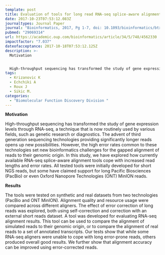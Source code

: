 ```yaml
---
template: post
title: Evaluation of tools for long read RNA-seq splice-aware alignment
date: 2017-10-23T07:53:12.083Z
journaltypes: Journal Paper
journal: "Bioinformatics, 2017, Pg 1-7, doi: 10.1093/bioinformatics/btx668"
pubmed: "29069314"
url: https://academic.oup.com/bioinformatics/article/34/5/748/4562330
impactfactor: "7.037"
dateofacceptance: 2017-10-18T07:53:12.125Z
description: >-
  Motivation


  High-throughput sequencing has transformed the study of gene expression levels through RNA-seq, a technique that is now routinely used by various fields, such as genetic research or diagnostics. The advent of third generation sequencing technologies providing significantly longer reads opens up new possibilities. However, the high error rates common to these technologies set new bioinformatics challenges for the gapped alignment of reads to their genomic origin. 
tags:
  - Krizanovic K
  - Echchiki A
  - Roux J
  - Sikic M.
categories:
  - "Biomolecular Function Discovery Division "
---
```

<!--StartFragment-->

**Motivation**

High-throughput sequencing has transformed the study of gene expression levels through RNA-seq, a technique that is now routinely used by various fields, such as genetic research or diagnostics. The advent of third generation sequencing technologies providing significantly longer reads opens up new possibilities. However, the high error rates common to these technologies set new bioinformatics challenges for the gapped alignment of reads to their genomic origin. In this study, we have explored how currently available RNA-seq splice-aware alignment tools cope with increased read lengths and error rates. All tested tools were initially developed for short NGS reads, but some have claimed support for long Pacific Biosciences (PacBio) or even Oxford Nanopore Technologies (ONT) MinION reads.

**Results**

The tools were tested on synthetic and real datasets from two technologies (PacBio and ONT MinION). Alignment quality and resource usage were compared across different aligners. The effect of error correction of long reads was explored, both using self-correction and correction with an external short reads dataset. A tool was developed for evaluating RNA-seq alignment results. This tool can be used to compare the alignment of simulated reads to their genomic origin, or to compare the alignment of real reads to a set of annotated transcripts. Our tests show that while some RNA-seq aligners were unable to cope with long error-prone reads, others produced overall good results. We further show that alignment accuracy can be improved using error-corrected reads.

<!--EndFragment-->